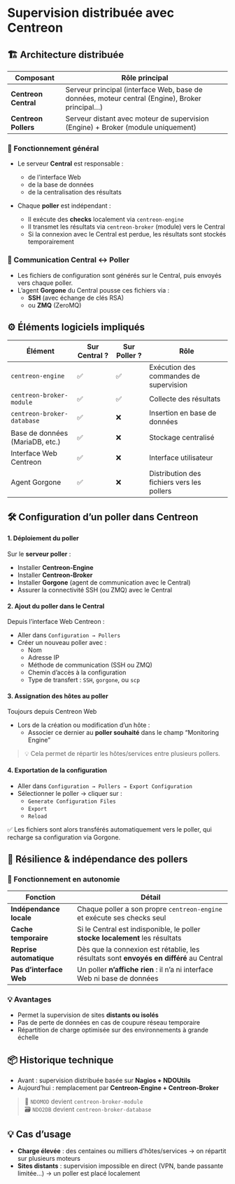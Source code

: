 # Supervision distribuée avec Centreon

## 🏗️ Architecture distribuée

| Composant            | Rôle principal                                                                                 |
| -------------------- | ---------------------------------------------------------------------------------------------- |
| **Centreon Central** | Serveur principal (interface Web, base de données, moteur central (Engine), Broker principal…) |
| **Centreon Pollers** | Serveur distant avec moteur de supervision (Engine) + Broker (module uniquement)               |

### 🔁 Fonctionnement général

- Le serveur **Central** est responsable :
    - de l'interface Web
    - de la base de données
    - de la centralisation des résultats
        
- Chaque **poller** est indépendant : 
    - Il exécute des **checks** localement via `centreon-engine`
    - Il transmet les résultats via `centreon-broker` (module) vers le Central
    - Si la connexion avec le Central est perdue, les résultats sont stockés temporairement

### 🔐 Communication Central ↔ Poller

- Les fichiers de configuration sont générés sur le Central, puis envoyés vers chaque poller.
- L’agent **Gorgone** du Central pousse ces fichiers via :
    - **SSH** (avec échange de clés RSA)
    - ou **ZMQ** (ZeroMQ)

## ⚙️ Éléments logiciels impliqués

|Élément|Sur Central ?|Sur Poller ?|Rôle|
|---|---|---|---|
|`centreon-engine`|✅|✅|Exécution des commandes de supervision|
|`centreon-broker-module`|✅|✅|Collecte des résultats|
|`centreon-broker-database`|✅|❌|Insertion en base de données|
|Base de données (MariaDB, etc.)|✅|❌|Stockage centralisé|
|Interface Web Centreon|✅|❌|Interface utilisateur|
|Agent Gorgone|✅|❌|Distribution des fichiers vers les pollers|

## 🛠️ Configuration d’un poller dans Centreon
#### 1. **Déploiement du poller**
Sur le **serveur poller** :
- Installer **Centreon-Engine**
- Installer **Centreon-Broker**
- Installer **Gorgone** (agent de communication avec le Central)
- Assurer la connectivité SSH (ou ZMQ) avec le Central

#### 2. **Ajout du poller dans le Central**
Depuis l’interface Web Centreon :
- Aller dans `Configuration → Pollers`
- Créer un nouveau poller avec :
    - Nom
    - Adresse IP
    - Méthode de communication (SSH ou ZMQ)
    - Chemin d’accès à la configuration
    - Type de transfert : `SSH`, `gorgone`, ou `scp`
#### 3. **Assignation des hôtes au poller**
Toujours depuis Centreon Web 
- Lors de la création ou modification d’un hôte :
    - Associer ce dernier au **poller souhaité** dans le champ “Monitoring Engine”

> 💡 Cela permet de répartir les hôtes/services entre plusieurs pollers.

#### 4. **Exportation de la configuration**
- Aller dans `Configuration → Pollers → Export Configuration`
- Sélectionner le poller → cliquer sur :
    - `Generate Configuration Files`
    - `Export`
    - `Reload`

✅ Les fichiers sont alors transférés automatiquement vers le poller, qui recharge sa configuration via Gorgone.

## 🔁 Résilience & indépendance des pollers

### 🔐 Fonctionnement en autonomie

|Fonction|Détail|
|---|---|
|**Indépendance locale**|Chaque poller a son propre `centreon-engine` et exécute ses checks seul|
|**Cache temporaire**|Si le Central est indisponible, le poller **stocke localement** les résultats|
|**Reprise automatique**|Dès que la connexion est rétablie, les résultats sont **envoyés en différé** au Central|
|**Pas d’interface Web**|Un poller **n’affiche rien** : il n’a ni interface Web ni base de données|

### 💡 Avantages
- Permet la supervision de sites **distants ou isolés**
- Pas de perte de données en cas de coupure réseau temporaire
- Répartition de charge optimisée sur des environnements à grande échelle
## 📦 Historique technique

- Avant : supervision distribuée basée sur **Nagios + NDOUtils**
- Aujourd’hui : remplacement par **Centreon-Engine + Centreon-Broker**

> 🔄 `NDOMOD` devient `centreon-broker-module`  
> 🗃️ `NDO2DB` devient `centreon-broker-database`



## 💡 Cas d’usage

- **Charge élevée** : des centaines ou milliers d’hôtes/services → on répartit sur plusieurs moteurs
- **Sites distants** : supervision impossible en direct (VPN, bande passante limitée…) → un poller est placé localement